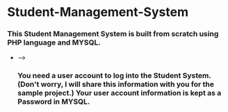 # Student-Management-System

<h3>This Student Management System is built from scratch using PHP language and MYSQL.</h3>

- --> <h3>You need a user account to log into the Student System. (Don't worry, I will share this information with you for the sample project.)
Your user account information is kept as a <b>Password</b> in MYSQL.</h3>
